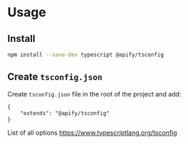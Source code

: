 # Usage

## Install

```bash
npm install --save-dev typescript @apify/tsconfig 
```

## Create `tsconfig.json`

Create `tsconfig.json` file in the root of the project and add:

```
{
    "extends": "@apify/tsconfig"
}
```

List of all options https://www.typescriptlang.org/tsconfig
